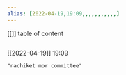 ```yaml
---
alias: [2022-04-19,19:09,,,,,,,,,,,]
---
```

[[]]
table of content
```toc
```

[[2022-04-19]] 19:09

```query
"nachiket mor committee"
```